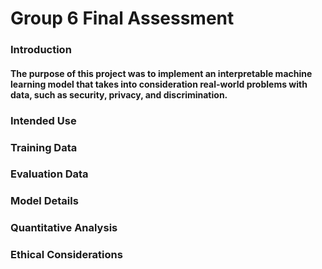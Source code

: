# Group 6 Final Assessment 

### Introduction
#### The purpose of this project was to implement an interpretable machine learning model that takes into consideration real-world problems with data, such as security, privacy, and discrimination. 


### Intended Use

### Training Data

### Evaluation Data 

### Model Details

### Quantitative Analysis

### Ethical Considerations
